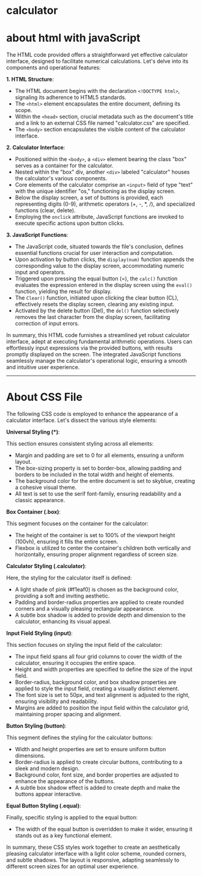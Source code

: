 # calculator

# about html with javaScript

The HTML code provided offers a straightforward yet effective calculator interface, designed to facilitate numerical calculations. Let's delve into its components and operational features:

**1. HTML Structure**:
   - The HTML document begins with the declaration `<!DOCTYPE html>`, signaling its adherence to HTML5 standards.
   - The `<html>` element encapsulates the entire document, defining its scope.
   - Within the `<head>` section, crucial metadata such as the document's title and a link to an external CSS file named "calculator.css" are specified.
   - The `<body>` section encapsulates the visible content of the calculator interface.

**2. Calculator Interface**:
   - Positioned within the `<body>`, a `<div>` element bearing the class "box" serves as a container for the calculator.
   - Nested within the "box" div, another `<div>` labeled "calculator" houses the calculator's various components.
   - Core elements of the calculator comprise an `<input>` field of type "text" with the unique identifier "os," functioning as the display screen.
   - Below the display screen, a set of buttons is provided, each representing digits (0-9), arithmetic operators (+, -, *, /), and specialized functions (clear, delete).
   - Employing the `onclick` attribute, JavaScript functions are invoked to execute specific actions upon button clicks.

**3. JavaScript Functions**:
   - The JavaScript code, situated towards the file's conclusion, defines essential functions crucial for user interaction and computation.
   - Upon activation by button clicks, the `display(num)` function appends the corresponding value to the display screen, accommodating numeric input and operators.
   - Triggered upon pressing the equal button (=), the `calc()` function evaluates the expression entered in the display screen using the `eval()` function, yielding the result for display.
   - The `Clear()` function, initiated upon clicking the clear button (CL), effectively resets the display screen, clearing any existing input.
   - Activated by the delete button (Del), the `del()` function selectively removes the last character from the display screen, facilitating correction of input errors.

In summary, this HTML code furnishes a streamlined yet robust calculator interface, adept at executing fundamental arithmetic operations. Users can effortlessly input expressions via the provided buttons, with results promptly displayed on the screen. The integrated JavaScript functions seamlessly manage the calculator's operational logic, ensuring a smooth and intuitive user experience.

--- 




# About CSS File

The following CSS code is employed to enhance the appearance of a calculator interface. Let's dissect the various style elements:

**Universal Styling (*)**:

This section ensures consistent styling across all elements:

- Margin and padding are set to 0 for all elements, ensuring a uniform layout.
- The box-sizing property is set to border-box, allowing padding and borders to be included in the total width and height of elements.
- The background color for the entire document is set to skyblue, creating a cohesive visual theme.
- All text is set to use the serif font-family, ensuring readability and a classic appearance.

**Box Container (.box)**:

This segment focuses on the container for the calculator:

- The height of the container is set to 100% of the viewport height (100vh), ensuring it fills the entire screen.
- Flexbox is utilized to center the container's children both vertically and horizontally, ensuring proper alignment regardless of screen size.

**Calculator Styling (.calculator)**:

Here, the styling for the calculator itself is defined:

- A light shade of pink (#f1eaf0) is chosen as the background color, providing a soft and inviting aesthetic.
- Padding and border-radius properties are applied to create rounded corners and a visually pleasing rectangular appearance.
- A subtle box shadow is added to provide depth and dimension to the calculator, enhancing its visual appeal.

**Input Field Styling (input)**:

This section focuses on styling the input field of the calculator:

- The input field spans all four grid columns to cover the width of the calculator, ensuring it occupies the entire space.
- Height and width properties are specified to define the size of the input field.
- Border-radius, background color, and box shadow properties are applied to style the input field, creating a visually distinct element.
- The font size is set to 50px, and text alignment is adjusted to the right, ensuring visibility and readability.
- Margins are added to position the input field within the calculator grid, maintaining proper spacing and alignment.

**Button Styling (button)**:

This segment defines the styling for the calculator buttons:

- Width and height properties are set to ensure uniform button dimensions.
- Border-radius is applied to create circular buttons, contributing to a sleek and modern design.
- Background color, font size, and border properties are adjusted to enhance the appearance of the buttons.
- A subtle box shadow effect is added to create depth and make the buttons appear interactive.

**Equal Button Styling (.equal)**:

Finally, specific styling is applied to the equal button:

- The width of the equal button is overridden to make it wider, ensuring it stands out as a key functional element.

In summary, these CSS styles work together to create an aesthetically pleasing calculator interface with a light color scheme, rounded corners, and subtle shadows. The layout is responsive, adapting seamlessly to different screen sizes for an optimal user experience.
